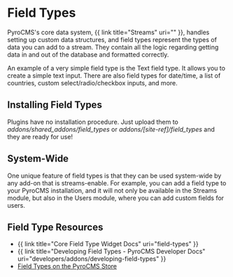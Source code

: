 # Field Types

PyroCMS's core data system, {{ link title="Streams" uri="" }}, handles setting up custom data structures, and field types represent the types of data you can add to a stream. They contain all the logic regarding getting data in and out of the database and formatted correctly.

An example of a very simple field type is the Text field type. It allows you to create a simple text input. There are also field types for date/time, a list of countries, custom select/radio/checkbox inputs, and more.

## Installing Field Types

Plugins have no installation procedure. Just upload them to _addons/shared\_addons/field\_types_ or _addons/[site-ref]/field\_types_ and they are ready for use!

## System-Wide

One unique feature of field types is that they can be used system-wide by any add-on that is streams-enable. For example, you can add a field type to your PyroCMS installation, and it will not only be available in the Streams module, but also in the Users module, where you can add custom fields for users.

## Field Type Resources

* {{ link title="Core Field Type Widget Docs" uri="field-types" }}
* {{ link title="Developing Field Types - PyroCMS Developer Docs" uri="developers/addons/developing-field-types" }}
* [Field Types on the PyroCMS Store](https://www.pyrocms.com/store/categories/field_types)